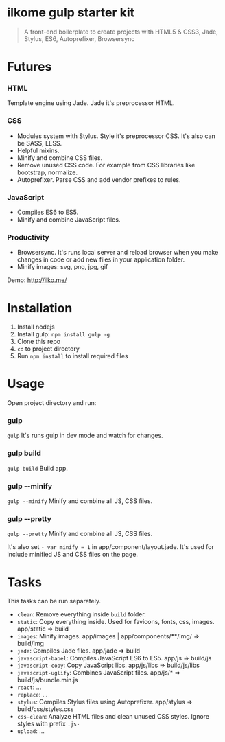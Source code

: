 # ilkome gulp starter kit
> A front-end boilerplate to create projects with HTML5 & CSS3, Jade, Stylus, ES6, Autoprefixer, Browsersync


# Futures
### HTML
Template engine using Jade. Jade it's preprocessor HTML.

### CSS
- Modules system with Stylus. Style it's preprocessor CSS. It's also can be SASS, LESS.
- Helpful mixins.
- Minify and combine CSS files.
- Remove unused CSS code. For example from CSS libraries like bootstrap, normalize.
- Autoprefixer. Parse CSS and add vendor prefixes to rules.

### JavaScript
- Compiles ES6 to ES5.
- Minify and combine JavaScript files.

### Productivity
- Browsersync. It's runs local server and reload browser when you make changes in code or add new files in your application folder.
- Minify images: svg, png, jpg, gif

Demo: http://ilko.me/



# Installation

1. Install nodejs
5. Install gulp: `npm install gulp -g`
2. Clone this repo
3. `cd` to project directory
4. Run `npm install` to install required files


# Usage
Open project directory and run:


### gulp
`gulp` It's runs gulp in dev mode and watch for changes.


### gulp build
`gulp build` Build app.


### gulp --minify
`gulp --minify` Minify and combine all JS, CSS files.


### gulp --pretty
`gulp --pretty` Minify and combine all JS, CSS files.


It's also set `- var minify = 1` in app/component/layout.jade. It's used for include minified JS and CSS files on the page.


# Tasks
This tasks can be run separately.
- `clean`: Remove everything inside `build` folder.
- `static`: Copy everything inside. Used for favicons, fonts, css, images. app/static => build
- `images`: Minify images. app/images | app/components/**/img/ => build/img
- `jade`: Compiles Jade files. app/jade => build
- `javascript-babel`: Compiles JavaScript ES6 to ES5. app/js => build/js
- `javascript-copy`: Copy JavaScript libs. app/js/libs => build/js/libs
- `javascript-uglify`: Combines JavaScript files. app/js/* => build/js/bundle.min.js
- `react`: ...
- `replace`: ...
- `stylus`: Compiles Stylus files using Autoprefixer. app/stylus => build/css/styles.css
- `css-clean`: Analyze HTML files and clean unused CSS styles. Ignore styles with prefix `.js-`
- `upload`: ...
